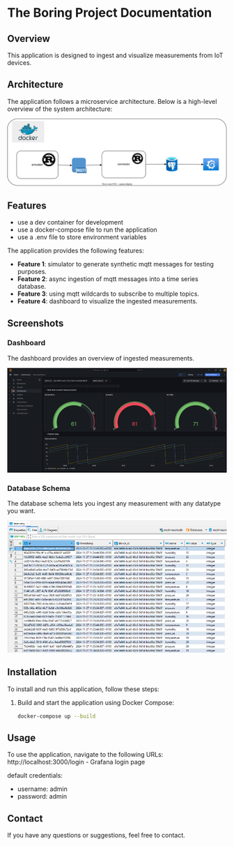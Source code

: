 # The Boring Project Documentation

## Overview

This application is designed to ingest and visualize measurements from IoT devices.

## Architecture

The application follows a microservice architecture. Below is a high-level overview of the system architecture:

![Application Architecture](app.drawio.svg)

## Features

- use a dev container for development
- use a docker-compose file to run the application
- use a .env file to store environment variables

The application provides the following features:

- **Feature 1**: simulator to generate synthetic mqtt messages for testing purposes.
- **Feature 2**: async ingestion of mqtt messages into a time series database.
- **Feature 3**: using mqtt wildcards to subscribe to multiple topics.
- **Feature 4**: dashboard to visualize the ingested measurements.

## Screenshots

### Dashboard

The dashboard provides an overview of ingested measurements.

![Dashboard](dashboard.png)

### Database Schema

The database schema lets you ingest any measurement with any datatype you want.

![Database Schema](database.png)

## Installation
To install and run this application, follow these steps:

1. Build and start the application using Docker Compose:
    ```sh
    docker-compose up --build
    ```

## Usage

To use the application, navigate to the following URLs:
http://localhost:3000/login - Grafana login page

default credentials:
- username: admin
- password: admin

## Contact

If you have any questions or suggestions, feel free to contact.
